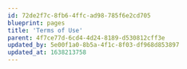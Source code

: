 ```yaml
---
id: 72de2f7c-8fb6-4ffc-ad98-785f6e2cd705
blueprint: pages
title: 'Terms of Use'
parent: 4f7ce77d-6cd4-4d24-8189-d530812cff3e
updated_by: 5e00f1a0-8b5a-4f1c-8f03-df968d853897
updated_at: 1638213758
---
```

